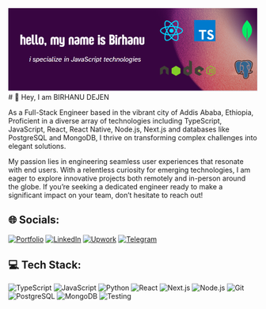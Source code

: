<img src="banner.png" alt="banner">
# 👋 Hey, I am BIRHANU DEJEN


As a Full-Stack  Engineer based in the vibrant city of Addis Ababa, Ethiopia,  Proficient in a diverse array of technologies including TypeScript, JavaScript, React, React Native, Node.js, Next.js and databases like PostgreSQL and MongoDB, I thrive on transforming complex challenges into elegant solutions.

My passion lies in engineering seamless user experiences that resonate with end users. With a relentless curiosity for emerging technologies, I am eager to explore innovative projects both remotely and in-person around the globe. If you’re seeking a dedicated engineer ready to make a significant impact on your team, don’t hesitate to reach out!

## 🌐 Socials:
[![Portfolio](https://img.shields.io/badge/Portfolio-%23000000.svg?style=for-the-badge&logo=website&logoColor=white)](https://birhanudejen.vercel.app/)
[![LinkedIn](https://img.shields.io/badge/LinkedIn-%230077B5.svg?style=for-the-badge&logo=linkedin&logoColor=white)](https://www.linkedin.com/in/birhanu-dejen/)
[![Upwork](https://img.shields.io/badge/Upwork-6fda44?style=for-the-badge&logo=upwork&logoColor=white)](https://www.upwork.com/freelancers/~0127deac290a5cccb2)
[![Telegram](https://img.shields.io/badge/Telegram-%230077B5.svg?style=for-the-badge&logo=telegram&logoColor=white)](https://t.me/birhanu_dejen)

## 💻 Tech Stack:

![TypeScript](https://img.shields.io/badge/typescript-%23007ACC.svg?style=for-the-badge&logo=typescript&logoColor=white)
![JavaScript](https://img.shields.io/badge/javascript-%23323330.svg?style=for-the-badge&logo=javascript&logoColor=%23F7DF1E)
![Python](https://img.shields.io/badge/python-%2314354C.svg?style=for-the-badge&logo=python&logoColor=white)
![React](https://img.shields.io/badge/react-%2320232a.svg?style=for-the-badge&logo=react&logoColor=%2361DAFB)
![Next.js](https://img.shields.io/badge/next.js-%23000000.svg?style=for-the-badge&logo=next.js&logoColor=white)
![Node.js](https://img.shields.io/badge/node.js-%2343853D.svg?style=for-the-badge&logo=node.js&logoColor=white)
![Git](https://img.shields.io/badge/git-%23F05032.svg?style=for-the-badge&logo=git&logoColor=white)
![PostgreSQL](https://img.shields.io/badge/postgresql-%23316192.svg?style=for-the-badge&logo=postgresql&logoColor=white)
![MongoDB](https://img.shields.io/badge/MongoDB-%234ea94b.svg?style=for-the-badge&logo=mongodb&logoColor=white)
![Testing](https://img.shields.io/badge/testing-%23575E8B.svg?style=for-the-badge&logo=cypress&logoColor=white)
